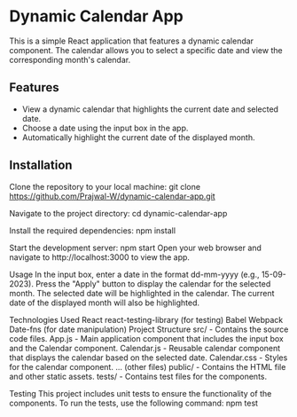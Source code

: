 # Dynamic Calendar App

This is a simple React application that features a dynamic calendar component. The calendar allows you to select a specific date and view the corresponding month's calendar.

## Features

- View a dynamic calendar that highlights the current date and selected date.
- Choose a date using the input box in the app.
- Automatically highlight the current date of the displayed month.

## Installation

Clone the repository to your local machine:
   git clone https://github.com/Prajwal-W/dynamic-calendar-app.git

Navigate to the project directory:
cd dynamic-calendar-app

Install the required dependencies:
npm install

Start the development server:
npm start
Open your web browser and navigate to http://localhost:3000 to view the app.

Usage
In the input box, enter a date in the format dd-mm-yyyy (e.g., 15-09-2023).
Press the "Apply" button to display the calendar for the selected month.
The selected date will be highlighted in the calendar.
The current date of the displayed month will also be highlighted.

Technologies Used
React
react-testing-library (for testing)
Babel
Webpack
Date-fns (for date manipulation)
Project Structure
src/ - Contains the source code files.
App.js - Main application component that includes the input box and the Calendar component.
Calendar.js - Reusable calendar component that displays the calendar based on the selected date.
Calendar.css - Styles for the calendar component.
... (other files)
public/ - Contains the HTML file and other static assets.
tests/ - Contains test files for the components.

Testing
This project includes unit tests to ensure the functionality of the components. To run the tests, use the following command:
npm test

